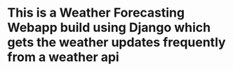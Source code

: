 # This is a Weather Forecasting Webapp build using Django which gets the weather updates frequently from a weather api
